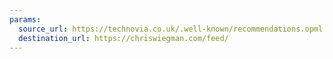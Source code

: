 ```yaml
---
params:
  source_url: https://technovia.co.uk/.well-known/recommendations.opml
  destination_url: https://chriswiegman.com/feed/
---
```

